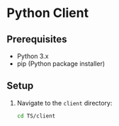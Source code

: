 # Python Client

## Prerequisites

- Python 3.x
- pip (Python package installer)

## Setup

1. Navigate to the `client` directory:

   ```bash
   cd TS/client
